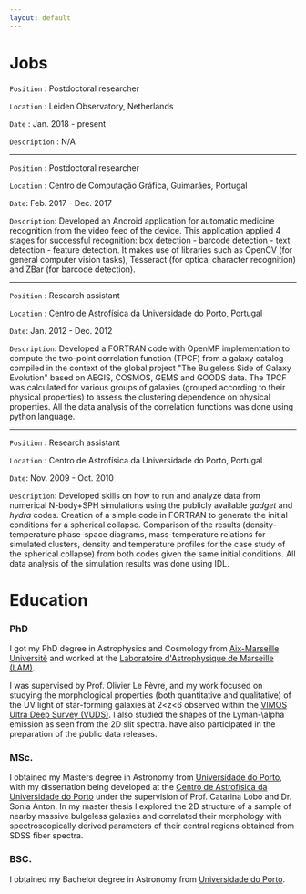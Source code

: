 ```yaml
---
layout: default
---
```


# Jobs

`Position` : Postdoctoral researcher

`Location` : Leiden Observatory, Netherlands

`Date` : Jan. 2018 - present

`Description` : N/A
* * *
`Position` : Postdoctoral researcher

`Location` : Centro de Computação Gráfica, Guimarães, Portugal

`Date`: Feb. 2017 - Dec. 2017

`Description`: Developed an Android application for automatic medicine recognition from the video feed of the device. This application applied 4 stages for successful recognition: box detection - barcode detection - text detection - feature detection. It makes use of libraries such as OpenCV (for general computer vision tasks), Tesseract (for optical character recognition) and ZBar (for barcode detection).
* * *
`Position` : Research assistant

`Location` : Centro de Astrofísica da Universidade do Porto, Portugal

`Date`: Jan. 2012 - Dec. 2012

`Description`: Developed a FORTRAN code with OpenMP implementation to compute the two-point correlation function (TPCF) from a galaxy catalog compiled in the context of the global project "The Bulgeless Side of Galaxy Evolution" based on AEGIS, COSMOS, GEMS and GOODS data. The TPCF was calculated for various groups of galaxies (grouped according to their physical properties) to assess the clustering dependence on physical properties. All the data analysis of the correlation functions was done using python language.
* * *
`Position` : Research assistant

`Location` : Centro de Astrofísica da Universidade do Porto, Portugal

`Date`: Nov. 2009 - Oct. 2010

`Description`: Developed skills on how to run and analyze data from numerical N-body+SPH simulations using the publicly available _gadget_ and _hydra_ codes. Creation of a simple code in FORTRAN to generate the initial conditions for a spherical collapse. Comparison of the results (density-temperature phase-space diagrams, mass-temperature relations for simulated clusters, density and temperature profiles for the case study of the spherical collapse) from both codes given the same initial conditions. All data analysis of the simulation results was done using IDL.

# Education

### PhD

I got my PhD degree in Astrophysics and Cosmology from [Aix-Marseille Universitè](https://sciences.univ-amu.fr/) and worked at the [Laboratoire d'Astrophysique de Marseille (LAM)](https://www.lam.fr/?lang=fr).

I was supervised by Prof. Olivier Le Fèvre, and my work focused on studying the morphological properties (both quantitative and qualitative) of the UV light of star-forming galaxies at 2<z<6 observed within the [VIMOS Ultra Deep Survey (VUDS)](http://cesam.oamp.fr/vuds/). I also studied the shapes of the Lyman-\alpha emission as seen from the 2D slit spectra. have also participated in the preparation of the public data releases.

### MSc.

I obtained my Masters degree in Astronomy from [Universidade do Porto](https://sigarra.up.pt/fcup/pt/web_page.inicial), with my dissertation being developed at the [Centro de Astrofísica da Universidade do Porto](https://www.astro.up.pt/) under the supervision of Prof. Catarina Lobo and Dr. Sonia Anton. In my master thesis I explored the 2D structure of a sample of nearby massive bulgeless galaxies and correlated their morphology with spectroscopically derived parameters of their central regions obtained from SDSS fiber spectra.

### BSC.

I obtained my Bachelor degree in Astronomy from [Universidade do Porto](https://sigarra.up.pt/fcup/pt/web_page.inicial).
